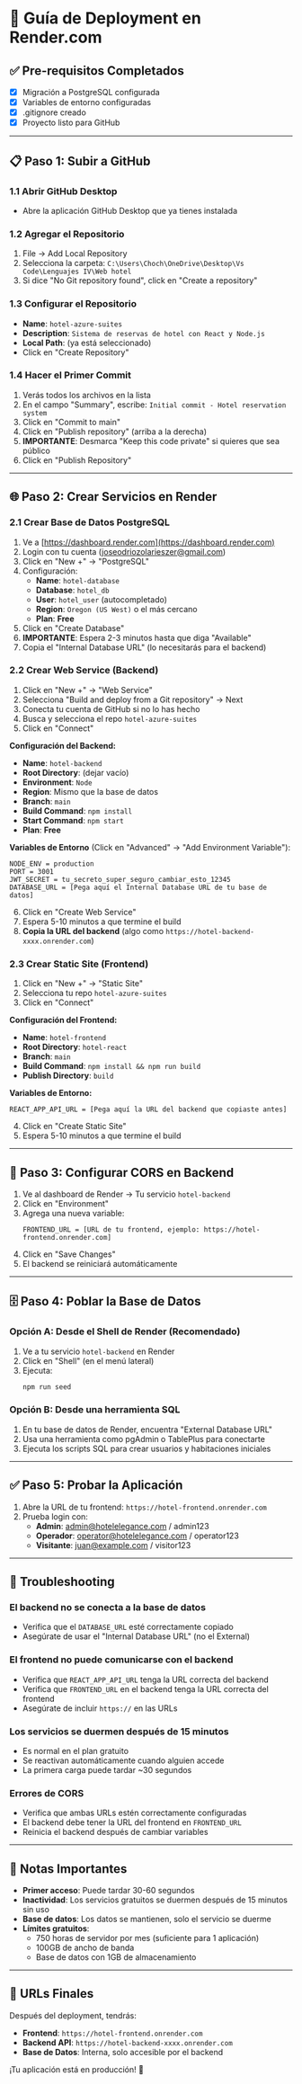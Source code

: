 # 🚀 Guía de Deployment en Render.com

## ✅ Pre-requisitos Completados
- [x] Migración a PostgreSQL configurada
- [x] Variables de entorno configuradas
- [x] .gitignore creado
- [x] Proyecto listo para GitHub

---

## 📋 Paso 1: Subir a GitHub

### 1.1 Abrir GitHub Desktop
- Abre la aplicación GitHub Desktop que ya tienes instalada

### 1.2 Agregar el Repositorio
1. File → Add Local Repository
2. Selecciona la carpeta: `C:\Users\Choch\OneDrive\Desktop\Vs Code\Lenguajes IV\Web hotel`
3. Si dice "No Git repository found", click en "Create a repository"

### 1.3 Configurar el Repositorio
- **Name**: `hotel-azure-suites`
- **Description**: `Sistema de reservas de hotel con React y Node.js`
- **Local Path**: (ya está seleccionado)
- Click en "Create Repository"

### 1.4 Hacer el Primer Commit
1. Verás todos los archivos en la lista
2. En el campo "Summary", escribe: `Initial commit - Hotel reservation system`
3. Click en "Commit to main"
4. Click en "Publish repository" (arriba a la derecha)
5. **IMPORTANTE**: Desmarca "Keep this code private" si quieres que sea público
6. Click en "Publish Repository"

---

## 🌐 Paso 2: Crear Servicios en Render

### 2.1 Crear Base de Datos PostgreSQL

1. Ve a [https://dashboard.render.com](https://dashboard.render.com)
2. Login con tu cuenta (joseodriozolarieszer@gmail.com)
3. Click en "New +" → "PostgreSQL"
4. Configuración:
   - **Name**: `hotel-database`
   - **Database**: `hotel_db`
   - **User**: `hotel_user` (autocompletado)
   - **Region**: `Oregon (US West)` o el más cercano
   - **Plan**: **Free**
5. Click en "Create Database"
6. **IMPORTANTE**: Espera 2-3 minutos hasta que diga "Available"
7. Copia el "Internal Database URL" (lo necesitarás para el backend)

### 2.2 Crear Web Service (Backend)

1. Click en "New +" → "Web Service"
2. Selecciona "Build and deploy from a Git repository" → Next
3. Conecta tu cuenta de GitHub si no lo has hecho
4. Busca y selecciona el repo `hotel-azure-suites`
5. Click en "Connect"

**Configuración del Backend:**
- **Name**: `hotel-backend`
- **Root Directory**: (dejar vacío)
- **Environment**: `Node`
- **Region**: Mismo que la base de datos
- **Branch**: `main`
- **Build Command**: `npm install`
- **Start Command**: `npm start`
- **Plan**: **Free**

**Variables de Entorno** (Click en "Advanced" → "Add Environment Variable"):

```
NODE_ENV = production
PORT = 3001
JWT_SECRET = tu_secreto_super_seguro_cambiar_esto_12345
DATABASE_URL = [Pega aquí el Internal Database URL de tu base de datos]
```

6. Click en "Create Web Service"
7. Espera 5-10 minutos a que termine el build
8. **Copia la URL del backend** (algo como `https://hotel-backend-xxxx.onrender.com`)

### 2.3 Crear Static Site (Frontend)

1. Click en "New +" → "Static Site"
2. Selecciona tu repo `hotel-azure-suites`
3. Click en "Connect"

**Configuración del Frontend:**
- **Name**: `hotel-frontend`
- **Root Directory**: `hotel-react`
- **Branch**: `main`
- **Build Command**: `npm install && npm run build`
- **Publish Directory**: `build`

**Variables de Entorno:**
```
REACT_APP_API_URL = [Pega aquí la URL del backend que copiaste antes]
```

4. Click en "Create Static Site"
5. Espera 5-10 minutos a que termine el build

---

## 🔧 Paso 3: Configurar CORS en Backend

1. Ve al dashboard de Render → Tu servicio `hotel-backend`
2. Click en "Environment"
3. Agrega una nueva variable:
   ```
   FRONTEND_URL = [URL de tu frontend, ejemplo: https://hotel-frontend.onrender.com]
   ```
4. Click en "Save Changes"
5. El backend se reiniciará automáticamente

---

## 🗄️ Paso 4: Poblar la Base de Datos

### Opción A: Desde el Shell de Render (Recomendado)

1. Ve a tu servicio `hotel-backend` en Render
2. Click en "Shell" (en el menú lateral)
3. Ejecuta:
   ```bash
   npm run seed
   ```

### Opción B: Desde una herramienta SQL

1. En tu base de datos de Render, encuentra "External Database URL"
2. Usa una herramienta como pgAdmin o TablePlus para conectarte
3. Ejecuta los scripts SQL para crear usuarios y habitaciones iniciales

---

## ✅ Paso 5: Probar la Aplicación

1. Abre la URL de tu frontend: `https://hotel-frontend.onrender.com`
2. Prueba login con:
   - **Admin**: admin@hotelelegance.com / admin123
   - **Operador**: operator@hotelelegance.com / operator123
   - **Visitante**: juan@example.com / visitor123

---

## 🐛 Troubleshooting

### El backend no se conecta a la base de datos
- Verifica que el `DATABASE_URL` esté correctamente copiado
- Asegúrate de usar el "Internal Database URL" (no el External)

### El frontend no puede comunicarse con el backend
- Verifica que `REACT_APP_API_URL` tenga la URL correcta del backend
- Verifica que `FRONTEND_URL` en el backend tenga la URL correcta del frontend
- Asegúrate de incluir `https://` en las URLs

### Los servicios se duermen después de 15 minutos
- Es normal en el plan gratuito
- Se reactivan automáticamente cuando alguien accede
- La primera carga puede tardar ~30 segundos

### Errores de CORS
- Verifica que ambas URLs estén correctamente configuradas
- El backend debe tener la URL del frontend en `FRONTEND_URL`
- Reinicia el backend después de cambiar variables

---

## 📝 Notas Importantes

- **Primer acceso**: Puede tardar 30-60 segundos
- **Inactividad**: Los servicios gratuitos se duermen después de 15 minutos sin uso
- **Base de datos**: Los datos se mantienen, solo el servicio se duerme
- **Límites gratuitos**: 
  - 750 horas de servidor por mes (suficiente para 1 aplicación)
  - 100GB de ancho de banda
  - Base de datos con 1GB de almacenamiento

---

## 🎉 URLs Finales

Después del deployment, tendrás:
- **Frontend**: `https://hotel-frontend.onrender.com`
- **Backend API**: `https://hotel-backend-xxxx.onrender.com`
- **Base de Datos**: Interna, solo accesible por el backend

¡Tu aplicación está en producción! 🚀
